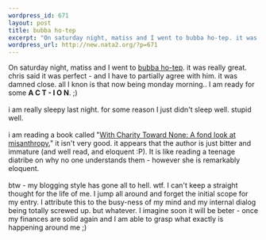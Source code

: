```yaml
--- 
wordpress_id: 671
layout: post
title: bubba ho-tep
excerpt: "On saturday night, matiss and I went to bubba ho-tep. it was really great. chris said it was perfect - and I have to partially agree with him. it was damned close. all I knon is that now being monday morning.. I am ready for some A C T - I O N. ;)i am really sleepy last night. for some reason I just didn't sleep well. stupid well. "
wordpress_url: http://new.nata2.org/?p=671
---
```

On saturday night, matiss and I went to <a href="http://www.bubbahotep.com/">bubba ho-tep</a>. it was really great. chris said it was perfect - and I have to partially agree with him. it was damned close. all I knon is that now being monday morning.. I am ready for some <b>A C T - I O N</b>. ;)<br/><br/>i am really sleepy last night. for some reason I just didn't sleep well. stupid well. <br/><br/>i am reading a book called "<u>With Charity Toward None: A fond look at misanthropy.</u>" it isn't very good. it appears that the author is just bitter and immature (and well read, and eloquent :P). It is like reading a teenage diatribe on why no one understands them - however she is remarkably eloquent.<br/><br/>btw - my blogging style has gone all to hell. wtf. I can't keep a straight thought for the life of me. I jump all around and forget the initial scope for my entry. I attribute this to the busy-ness of my mind and my internal dialog being totally screwed up. but whatever. I imagine soon it will be beter - once my finances are solid again and I am able to grasp what exactly is happening around me ;)
